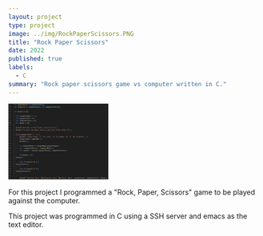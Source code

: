 ```yaml
---
layout: project
type: project
image: ../img/RockPaperScissors.PNG
title: "Rock Paper Scissors"
date: 2022
published: true
labels:
  - C
summary: "Rock paper scissors game vs computer written in C."
---
```


<div class="text-center p-4">
  <img width="200px" src="../img/RockPaperScissors.PNG" class="img-thumbnail" >
</div>

For this project I programmed a "Rock, Paper, Scissors" game to be played against the computer.

This project was programmed in C using a SSH server and emacs as the text editor.

